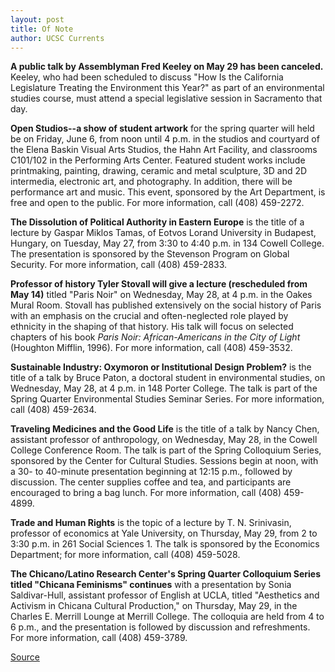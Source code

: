 ```yaml
---
layout: post
title: Of Note
author: UCSC Currents
---
```


**A public talk by Assemblyman Fred Keeley on May 29 has been canceled.** Keeley, who had been scheduled to discuss "How Is the California Legislature Treating the Environment this Year?" as part of an environmental studies course, must attend a special legislative session in Sacramento that day.

**Open Studios--a show of student artwork** for the spring quarter will held be on Friday, June 6, from noon until 4 p.m. in the studios and courtyard of the Elena Baskin Visual Arts Studios, the Hahn Art Facility, and classrooms C101/102 in the Performing Arts Center. Featured student works include printmaking, painting, drawing, ceramic and metal sculpture, 3D and 2D intermedia, electronic art, and photography. In addition, there will be performance art and music. This event, sponsored by the Art Department, is free and open to the public. For more information, call (408) 459-2272.

**The Dissolution of Political Authority in Eastern Europe** is the title of a lecture by Gaspar Miklos Tamas, of Eotvos Lorand University in Budapest, Hungary, on Tuesday, May 27, from 3:30 to 4:40 p.m. in 134 Cowell College. The presentation is sponsored by the Stevenson Program on Global Security. For more information, call (408) 459-2833.

**Professor of history Tyler Stovall will give a lecture (rescheduled from May 14)** titled "Paris Noir" on Wednesday, May 28, at 4 p.m. in the Oakes Mural Room. Stovall has published extensively on the social history of Paris with an emphasis on the crucial and often-neglected role played by ethnicity in the shaping of that history. His talk will focus on selected chapters of his book _Paris Noir: African-Americans in the City of Light_ (Houghton Mifflin, 1996). For more information, call (408) 459-3532.

**Sustainable Industry: Oxymoron or Institutional Design Problem?** is the title of a talk by Bruce Paton, a doctoral student in environmental studies, on Wednesday, May 28, at 4 p.m. in 148 Porter College. The talk is part of the Spring Quarter Environmental Studies Seminar Series. For more information, call (408) 459-2634.

**Traveling Medicines and the Good Life** is the title of a talk by Nancy Chen, assistant professor of anthropology, on Wednesday, May 28, in the Cowell College Conference Room. The talk is part of the Spring Colloquium Series, sponsored by the Center for Cultural Studies. Sessions begin at noon, with a 30- to 40-minute presentation beginning at 12:15 p.m., followed by discussion. The center supplies coffee and tea, and participants are encouraged to bring a bag lunch. For more information, call (408) 459-4899.

**Trade and Human Rights** is the topic of a lecture by T. N. Srinivasin, professor of economics at Yale University, on Thursday, May 29, from 2 to 3:30 p.m. in 261 Social Sciences 1. The talk is sponsored by the Economics Department; for more information, call (408) 459-5028.

**The Chicano/Latino Research Center's Spring Quarter Colloquium Series titled "Chicana Feminisms" continues** with a presentation by Sonia Saldivar-Hull, assistant professor of English at UCLA, titled "Aesthetics and Activism in Chicana Cultural Production," on Thursday, May 29, in the Charles E. Merrill Lounge at Merrill College. The colloquia are held from 4 to 6 p.m., and the presentation is followed by discussion and refreshments. For more information, call (408) 459-3789.

[Source](http://www1.ucsc.edu/oncampus/currents/97-05-26/ofnote.htm "Permalink to Of Note: 05-26-97")
